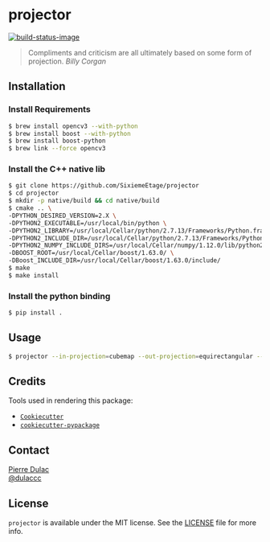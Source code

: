 # projector

[![build-status-image]][travis]

> Compliments and criticism are all ultimately based on some form of projection.
> *Billy Corgan*

## Installation

### Install Requirements

```sh
$ brew install opencv3 --with-python
$ brew install boost --with-python
$ brew install boost-python
$ brew link --force opencv3
```

### Install the C++ native lib

```sh
$ git clone https://github.com/SixiemeEtage/projector
$ cd projector
$ mkdir -p native/build && cd native/build
$ cmake .. \
-DPYTHON_DESIRED_VERSION=2.X \
-DPYTHON2_EXECUTABLE=/usr/local/bin/python \
-DPYTHON2_LIBRARY=/usr/local/Cellar/python/2.7.13/Frameworks/Python.framework/Versions/Current/lib/libpython2.7.dylib \
-DPYTHON2_INCLUDE_DIR=/usr/local/Cellar/python/2.7.13/Frameworks/Python.framework/Versions/Current/include/python2.7/ \
-DPYTHON2_NUMPY_INCLUDE_DIRS=/usr/local/Cellar/numpy/1.12.0/lib/python2.7/site-packages/numpy/core/include/ \
-DBOOST_ROOT=/usr/local/Cellar/boost/1.63.0/ \
-DBoost_INCLUDE_DIR=/usr/local/Cellar/boost/1.63.0/include/
$ make
$ make install
```

### Install the python binding

```sh
$ pip install .
```

## Usage

```sh
$ projector --in-projection=cubemap --out-projection=equirectangular --in-images ~/cubemap_+x.jpg ~/cubemap_-x.jpg ~/cubemap_+y.jpg ~/cubemap_-y.jpg ~/cubemap_+z.jpg ~/cubemap_-z.jpg
```

## Credits

Tools used in rendering this package:

*  [`Cookiecutter`][Cookiecutter]
*  [`cookiecutter-pypackage`][cookiecutter-pypackage]

## Contact

[Pierre Dulac][github-dulaccc]  
[@dulaccc][twitter-dulaccc]

## License

`projector` is available under the MIT license. See the [LICENSE](LICENSE) file for more info.


[build-status-image]: https://img.shields.io/travis/SixiemeEtage/projector.svg
[travis]: https://travis-ci.org/SixiemeEtage/projector

[Cookiecutter]: https://github.com/audreyr/cookiecutter
[cookiecutter-pypackage]: https://github.com/audreyr/cookiecutter-pypackage
[github-dulaccc]: https://github.com/dulaccc
[twitter-dulaccc]: https://twitter.com/dulaccc
